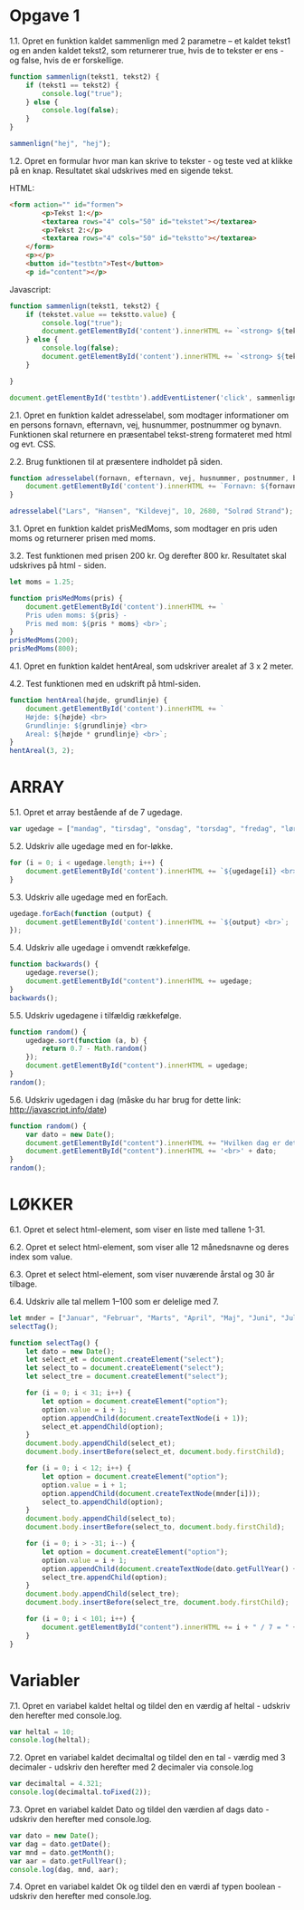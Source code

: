 # Opgave 1

1.1. Opret en funktion kaldet sammenlign med 2 parametre – et kaldet tekst1 og en anden kaldet tekst2, som returnerer true,
hvis de to tekster er ens - og false, hvis de er forskellige.
``` javascript
function sammenlign(tekst1, tekst2) {
    if (tekst1 == tekst2) {
        console.log("true");
    } else {
        console.log(false);
    }
}

sammenlign("hej", "hej");
```

1.2. Opret en formular hvor man kan skrive to tekster - og teste ved at klikke på en knap. Resultatet skal udskrives med en sigende tekst.

HTML:
``` HTML
<form action="" id="formen">
        <p>Tekst 1:</p>
        <textarea rows="4" cols="50" id="tekstet"></textarea>
        <p>Tekst 2:</p>
        <textarea rows="4" cols="50" id="tekstto"></textarea>
    </form>
    <p></p>
    <button id="testbtn">Test</button>
    <p id="content"></p>
```

Javascript:
``` javascript
function sammenlign(tekst1, tekst2) {
    if (tekstet.value == tekstto.value) {
        console.log("true");
        document.getElementById('content').innerHTML += `<strong> ${tekstet.value} </strong> er det samme som <strong> ${tekstto.value} </strong> <br>`;
    } else {
        console.log(false);
        document.getElementById('content').innerHTML += `<strong> ${tekstet.value} </strong> er IKKE det samme som <strong> ${tekstto.value} </strong> <br>`;
    }

}

document.getElementById('testbtn').addEventListener('click', sammenlign);
``` 

2.1. Opret en funktion kaldet adresselabel, som modtager informationer om en persons fornavn, efternavn, vej, husnummer, postnummer og bynavn. Funktionen skal returnere en præsentabel tekst-streng formateret med html og evt. CSS.

2.2. Brug funktionen til at præsentere indholdet på siden.
``` javascript
function adresselabel(fornavn, efternavn, vej, husnummer, postnummer, bynavn) {
    document.getElementById('content').innerHTML += `Fornavn: ${fornavn} <br> Efternavn: ${efternavn} <br> Vej: ${vej} <br> Husnummer: ${husnummer} <br> Postnummer: ${postnummer} <br> Bynavn: ${bynavn}`;
}

adresselabel("Lars", "Hansen", "Kildevej", 10, 2680, "Solrød Strand");
```

3.1. Opret en funktion kaldet prisMedMoms, som modtager en pris uden moms og returnerer prisen med moms.

3.2. Test funktionen med prisen 200 kr. Og derefter 800 kr. Resultatet skal udskrives på html - siden.
``` javascript
let moms = 1.25;

function prisMedMoms(pris) {
    document.getElementById('content').innerHTML += `
    Pris uden moms: ${pris} - 
    Pris med mom: ${pris * moms} <br>`;
}
prisMedMoms(200);
prisMedMoms(800);
```

4.1. Opret en funktion kaldet hentAreal, som udskriver arealet af 3 x 2 meter.

4.2. Test funktionen med en udskrift på html-siden.
``` javascript
function hentAreal(højde, grundlinje) {
    document.getElementById('content').innerHTML += `
    Højde: ${højde} <br>
    Grundlinje: ${grundlinje} <br>
    Areal: ${højde * grundlinje} <br>`;
}
hentAreal(3, 2);
```


# ARRAY

5.1. Opret et array bestående af de 7 ugedage.
``` javascript
var ugedage = ["mandag", "tirsdag", "onsdag", "torsdag", "fredag", "lørdag", "søndag"]
```

5.2. Udskriv alle ugedage med en for-løkke.
``` javascript
for (i = 0; i < ugedage.length; i++) {
    document.getElementById('content').innerHTML += `${ugedage[i]} <br>`;
}
```

5.3. Udskriv alle ugedage med en forEach.
``` javascript
ugedage.forEach(function (output) {
    document.getElementById('content').innerHTML += `${output} <br>`;
});
```

5.4. Udskriv alle ugedage i omvendt rækkefølge.
``` javascript
function backwards() {
    ugedage.reverse();
    document.getElementById("content").innerHTML += ugedage;
}
backwards();
```

5.5. Udskriv ugedagene i tilfældig rækkefølge.
``` javascript
function random() {
    ugedage.sort(function (a, b) {
        return 0.7 - Math.random()
    });
    document.getElementById("content").innerHTML = ugedage;
}
random();
```

5.6. Udskriv ugedagen i dag (måske du har brug for dette link: http://javascript.info/date)
``` javascript
function random() {
    var dato = new Date();
    document.getElementById("content").innerHTML += "Hvilken dag er det idag? det er: " + dato.getDay();
    document.getElementById("content").innerHTML += '<br>' + dato;
}
random();
```


# LØKKER

6.1. Opret et select html-element, som viser en liste med tallene 1-31.

6.2. Opret et select html-element, som viser alle 12 månedsnavne og deres index som value.

6.3. Opret et select html-element, som viser nuværende årstal og 30 år tilbage.

6.4. Udskriv alle tal mellem 1–100 som er delelige med 7.
``` javascript
let mnder = ["Januar", "Februar", "Marts", "April", "Maj", "Juni", "Juli", "August", "September", "Oktober", "November", "December"];
selectTag();

function selectTag() {
    let dato = new Date();
    let select_et = document.createElement("select");
    let select_to = document.createElement("select");
    let select_tre = document.createElement("select");

    for (i = 0; i < 31; i++) {
        let option = document.createElement("option");
        option.value = i + 1;
        option.appendChild(document.createTextNode(i + 1));
        select_et.appendChild(option);
    }
    document.body.appendChild(select_et);
    document.body.insertBefore(select_et, document.body.firstChild);

    for (i = 0; i < 12; i++) {
        let option = document.createElement("option");
        option.value = i + 1;
        option.appendChild(document.createTextNode(mnder[i]));
        select_to.appendChild(option);
    }
    document.body.appendChild(select_to);
    document.body.insertBefore(select_to, document.body.firstChild);

    for (i = 0; i > -31; i--) {
        let option = document.createElement("option");
        option.value = i + 1;
        option.appendChild(document.createTextNode(dato.getFullYear() + i));
        select_tre.appendChild(option);
    }
    document.body.appendChild(select_tre);
    document.body.insertBefore(select_tre, document.body.firstChild);

    for (i = 0; i < 101; i++) {
        document.getElementById("content").innerHTML += i + " / 7 = " + i / 7 + '<br>';
    }
}
```


# Variabler

7.1. Opret en variabel kaldet heltal og tildel den en værdig af heltal - udskriv den herefter med console.log.
``` javascript
var heltal = 10;
console.log(heltal);
```

7.2. Opret en variabel kaldet decimaltal og tildel den en tal - værdig med 3 decimaler - udskriv den herefter med 2 decimaler via console.log
``` javascript
var decimaltal = 4.321;
console.log(decimaltal.toFixed(2));
```

7.3. Opret en variabel kaldet Dato og tildel den værdien af dags dato - udskriv den herefter med console.log.
``` javascript
var dato = new Date();
var dag = dato.getDate();
var mnd = dato.getMonth();
var aar = dato.getFullYear();
console.log(dag, mnd, aar);
```

7.4. Opret en variabel kaldet Ok og tildel den en værdi af typen boolean - udskriv den herefter med console.log.
``` javascript

```